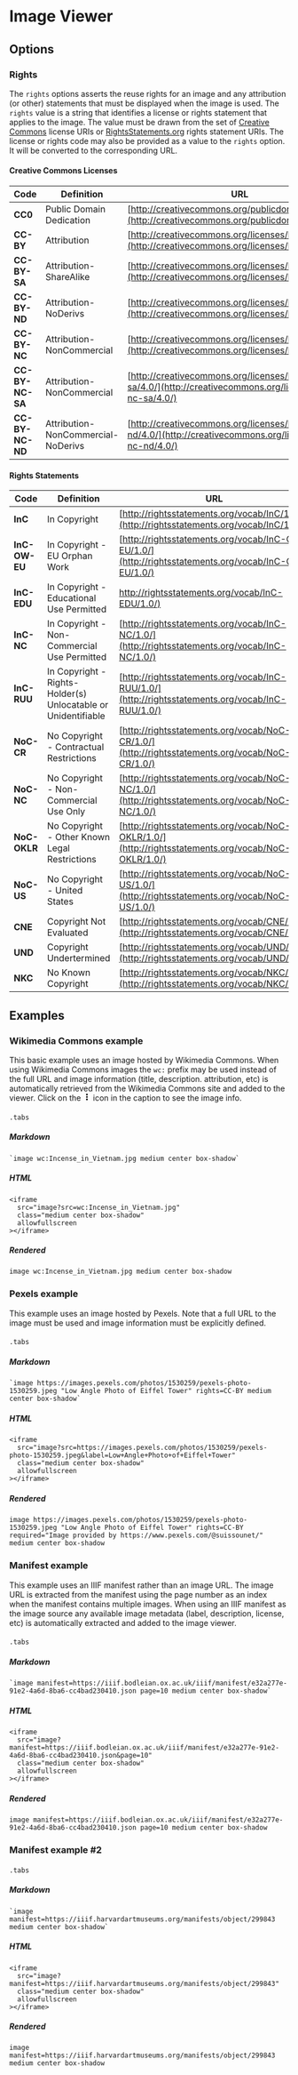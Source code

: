 # Image Viewer

## Options

### Rights

The `rights` options asserts the reuse rights for an image and any attribution (or other) statements that must be displayed when the image is used.  The `rights` value is a string that identifies a license or rights statement that applies to the image. The value must be drawn from the set of [Creative Commons](https://creativecommons.org/licenses/) license URIs or [RightsStatements.org](https://rightsstatements.org/page/1.0/) rights statement URIs.  The license or rights code may also be provided as a value to the `rights` option.  It will be converted to the corresponding URL.

#### Creative Commons Licenses

| Code | Definition | URL |
| ---- | ---------- | --- |
| **CC0** | Public Domain Dedication | [http://creativecommons.org/publicdomain/zero/1.0/](http://creativecommons.org/publicdomain/zero/1.0/) |
| **CC-BY** | Attribution | [http://creativecommons.org/licenses/by/4.0/](http://creativecommons.org/licenses/by/4.0/) |
| **CC-BY-SA** | Attribution-ShareAlike | [http://creativecommons.org/licenses/by-sa/4.0/](http://creativecommons.org/licenses/by-sa/4.0/) |
| **CC-BY-ND** | Attribution-NoDerivs | [http://creativecommons.org/licenses/by-nd/4.0/](http://creativecommons.org/licenses/by-nd/4.0/) |
| **CC-BY-NC** | Attribution-NonCommercial | [http://creativecommons.org/licenses/by-nc/4.0/](http://creativecommons.org/licenses/by-nc/4.0/) |
| **CC-BY-NC-SA** | Attribution-NonCommercial | [http://creativecommons.org/licenses/by-nc-sa/4.0/](http://creativecommons.org/licenses/by-nc-sa/4.0/) |
| **CC-BY-NC-ND** | Attribution-NonCommercial-NoDerivs | [http://creativecommons.org/licenses/by-nc-nd/4.0/](http://creativecommons.org/licenses/by-nc-nd/4.0/) |

#### Rights Statements

| Code | Definition | URL |
| ---- | ---------- | --- |
| **InC** | In Copyright | [http://rightsstatements.org/vocab/InC/1.0/](http://rightsstatements.org/vocab/InC/1.0/) |
| **InC-OW-EU** | In Copyright - EU Orphan Work | [http://rightsstatements.org/vocab/InC-OW-EU/1.0/](http://rightsstatements.org/vocab/InC-OW-EU/1.0/) |
| **InC-EDU** | In Copyright - Educational Use Permitted | [http://rightsstatements.org/vocab/InC-EDU/1.0/)](http://rightsstatements.org/vocab/InC-EDU/1.0/) |
| **InC-NC** | In Copyright - Non-Commercial Use Permitted | [http://rightsstatements.org/vocab/InC-NC/1.0/](http://rightsstatements.org/vocab/InC-NC/1.0/) |
| **InC-RUU** | In Copyright - Rights-Holder(s) Unlocatable or Unidentifiable | [http://rightsstatements.org/vocab/InC-RUU/1.0/](http://rightsstatements.org/vocab/InC-RUU/1.0/) |
| **NoC-CR** | No Copyright - Contractual Restrictions | [http://rightsstatements.org/vocab/NoC-CR/1.0/](http://rightsstatements.org/vocab/NoC-CR/1.0/) |
| **NoC-NC** | No Copyright - Non-Commercial Use Only | [http://rightsstatements.org/vocab/NoC-NC/1.0/](http://rightsstatements.org/vocab/NoC-NC/1.0/) |
| **NoC-OKLR** | No Copyright - Other Known Legal Restrictions | [http://rightsstatements.org/vocab/NoC-OKLR/1.0/](http://rightsstatements.org/vocab/NoC-OKLR/1.0/) |
| **NoC-US** | No Copyright - United States | [http://rightsstatements.org/vocab/NoC-US/1.0/](http://rightsstatements.org/vocab/NoC-US/1.0/) |
| **CNE** | Copyright Not Evaluated | [http://rightsstatements.org/vocab/CNE/1.0/](http://rightsstatements.org/vocab/CNE/1.0/) |
| **UND** | Copyright Undertermined | [http://rightsstatements.org/vocab/UND/1.0/](http://rightsstatements.org/vocab/UND/1.0/) |
| **NKC** | No Known Copyright | [http://rightsstatements.org/vocab/NKC/1.0/](http://rightsstatements.org/vocab/NKC/1.0/) |

## Examples

### Wikimedia Commons example

This basic example uses an image hosted by Wikimedia Commons.  When using Wikimedia Commons images the `wc:` prefix may be used instead of the full URL and image information (title, description. attribution, etc) is automatically retrieved from the Wikimedia Commons site and added to the viewer.  Click on the <svg xmlns="http://www.w3.org/2000/svg" viewBox="0 0 128 512" height="1em" width="1em"><path d="M64 360a56 56 0 1 0 0 112 56 56 0 1 0 0-112zm0-160a56 56 0 1 0 0 112 56 56 0 1 0 0-112zM120 96A56 56 0 1 0 8 96a56 56 0 1 0 112 0z"/></svg> icon in the caption to see the image info.

####
`.tabs`

##### Markdown

```markup
`image wc:Incense_in_Vietnam.jpg medium center box-shadow`
```

##### HTML

```markup
<iframe
  src="image?src=wc:Incense_in_Vietnam.jpg"
  class="medium center box-shadow"
  allowfullscreen
></iframe>
```

##### Rendered

`image wc:Incense_in_Vietnam.jpg medium center box-shadow`

### Pexels example

This example uses an image hosted by Pexels.  Note that a full URL to the image must be used and image information must be explicitly defined.

####
`.tabs`

##### Markdown

```markup
`image https://images.pexels.com/photos/1530259/pexels-photo-1530259.jpeg "Low Angle Photo of Eiffel Tower" rights=CC-BY medium center box-shadow`
```

##### HTML

```markup
<iframe
  src="image?src=https://images.pexels.com/photos/1530259/pexels-photo-1530259.jpeg&label=Low+Angle+Photo+of+Eiffel+Tower"
  class="medium center box-shadow"
  allowfullscreen
></iframe>
```

##### Rendered

`image https://images.pexels.com/photos/1530259/pexels-photo-1530259.jpeg "Low Angle Photo of Eiffel Tower" rights=CC-BY required="Image provided by https://www.pexels.com/@suissounet/" medium center box-shadow`

### Manifest example

This example uses an IIIF manifest rather than an image URL.  The image URL is extracted from the manifest using the page number as an index when the manifest contains multiple images.  When using an IIIF manifest as the image source any available image metadata (label, description, license, etc) is automatically extracted and added to the image viewer.

####
`.tabs`

##### Markdown

```markup
`image manifest=https://iiif.bodleian.ox.ac.uk/iiif/manifest/e32a277e-91e2-4a6d-8ba6-cc4bad230410.json page=10 medium center box-shadow`
```

##### HTML

```markup
<iframe
  src="image?manifest=https://iiif.bodleian.ox.ac.uk/iiif/manifest/e32a277e-91e2-4a6d-8ba6-cc4bad230410.json&page=10"
  class="medium center box-shadow"
  allowfullscreen
></iframe>
```

##### Rendered

`image manifest=https://iiif.bodleian.ox.ac.uk/iiif/manifest/e32a277e-91e2-4a6d-8ba6-cc4bad230410.json page=10 medium center box-shadow`

### Manifest example #2

####
`.tabs`

##### Markdown

```markup
`image manifest=https://iiif.harvardartmuseums.org/manifests/object/299843 medium center box-shadow`
```

##### HTML

```markup
<iframe
  src="image?manifest=https://iiif.harvardartmuseums.org/manifests/object/299843"
  class="medium center box-shadow"
  allowfullscreen
></iframe>
```

##### Rendered

`image manifest=https://iiif.harvardartmuseums.org/manifests/object/299843 medium center box-shadow`
